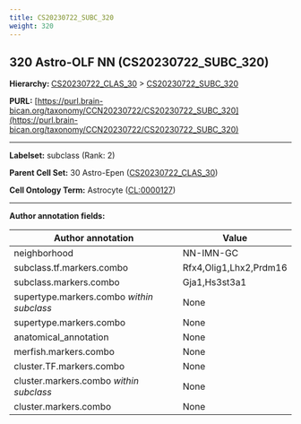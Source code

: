 ```yaml
---
title: CS20230722_SUBC_320
weight: 320
---
```

## 320 Astro-OLF NN (CS20230722_SUBC_320)
<b>Hierarchy: </b>
[CS20230722_CLAS_30](../CS20230722_CLAS_30) >
[CS20230722_SUBC_320](../CS20230722_SUBC_320)

**PURL:** [https://purl.brain-bican.org/taxonomy/CCN20230722/CS20230722_SUBC_320](https://purl.brain-bican.org/taxonomy/CCN20230722/CS20230722_SUBC_320)

---


**Labelset:** subclass (Rank: 2)

**Parent Cell Set:** 30 Astro-Epen ([CS20230722_CLAS_30](../CS20230722_CLAS_30))



**Cell Ontology Term:**  Astrocyte ([CL:0000127](https://www.ebi.ac.uk/ols/ontologies/cl/terms?obo_id=CL:0000127)) 

[MARKER GENES.]: #


---

[TRANSFERRED ANNOTATIONS.]: #


[AUTHOR ANNOTATION FIELDS.]: #


**Author annotation fields:**

| Author annotation | Value |
|-------------------|-------|
|neighborhood|NN-IMN-GC|
|subclass.tf.markers.combo|Rfx4,Olig1,Lhx2,Prdm16|
|subclass.markers.combo|Gja1,Hs3st3a1|
|supertype.markers.combo _within subclass_|None|
|supertype.markers.combo|None|
|anatomical_annotation|None|
|merfish.markers.combo|None|
|cluster.TF.markers.combo|None|
|cluster.markers.combo _within subclass_|None|
|cluster.markers.combo|None|
